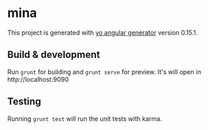 # mina

This project is generated with [yo angular generator](https://github.com/yeoman/generator-angular)
version 0.15.1.

## Build & development

Run `grunt` for building and `grunt serve` for preview. It's will open in http://localhost:9090

## Testing

Running `grunt test` will run the unit tests with karma.
